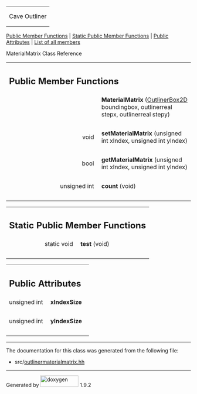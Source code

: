 <table data-cellspacing="0" data-cellpadding="0">
<colgroup>
<col style="width: 100%" />
</colgroup>
<tbody>
<tr class="odd" style="height: 56px;">
<td id="projectalign" style="padding-left: 0.5em"><div id="projectname">
Cave Outliner
</div></td>
</tr>
</tbody>
</table>

[Public Member Functions](#pub-methods) | [Static Public Member
Functions](#pub-static-methods) | [Public Attributes](#pub-attribs) |
[List of all members](class_material_matrix-members.html)

MaterialMatrix Class Reference

<table class="memberdecls">
<colgroup>
<col style="width: 50%" />
<col style="width: 50%" />
</colgroup>
<tbody>
<tr class="odd heading">
<td colspan="2"><h2 id="public-member-functions" class="groupheader"><span id="pub-methods"></span> Public Member Functions</h2></td>
</tr>
<tr class="even memitem:a41ea53f42d59a8bfb5f84f90d76a5e47">
<td style="text-align: right;" class="memItemLeft" data-valign="top"><span id="a41ea53f42d59a8bfb5f84f90d76a5e47"></span>  </td>
<td class="memItemRight" data-valign="bottom"><strong>MaterialMatrix</strong> (<a href="class_outliner_box2_d.html" class="el">OutlinerBox2D</a> boundingbox, outlinerreal stepx, outlinerreal stepy)</td>
</tr>
<tr class="odd separator:a41ea53f42d59a8bfb5f84f90d76a5e47">
<td colspan="2" class="memSeparator"> </td>
</tr>
<tr class="even memitem:ae66f04264fa9cd60b5cfd43991e0308f">
<td style="text-align: right;" class="memItemLeft" data-valign="top"><span id="ae66f04264fa9cd60b5cfd43991e0308f"></span> void </td>
<td class="memItemRight" data-valign="bottom"><strong>setMaterialMatrix</strong> (unsigned int xIndex, unsigned int yIndex)</td>
</tr>
<tr class="odd separator:ae66f04264fa9cd60b5cfd43991e0308f">
<td colspan="2" class="memSeparator"> </td>
</tr>
<tr class="even memitem:a2b38c1478297faff7ba33f8939e23041">
<td style="text-align: right;" class="memItemLeft" data-valign="top"><span id="a2b38c1478297faff7ba33f8939e23041"></span> bool </td>
<td class="memItemRight" data-valign="bottom"><strong>getMaterialMatrix</strong> (unsigned int xIndex, unsigned int yIndex)</td>
</tr>
<tr class="odd separator:a2b38c1478297faff7ba33f8939e23041">
<td colspan="2" class="memSeparator"> </td>
</tr>
<tr class="even memitem:aa5ff9236765b0441609caef6a7dde927">
<td style="text-align: right;" class="memItemLeft" data-valign="top"><span id="aa5ff9236765b0441609caef6a7dde927"></span> unsigned int </td>
<td class="memItemRight" data-valign="bottom"><strong>count</strong> (void)</td>
</tr>
<tr class="odd separator:aa5ff9236765b0441609caef6a7dde927">
<td colspan="2" class="memSeparator"> </td>
</tr>
</tbody>
</table>

<table class="memberdecls">
<colgroup>
<col style="width: 50%" />
<col style="width: 50%" />
</colgroup>
<tbody>
<tr class="odd heading">
<td colspan="2"><h2 id="static-public-member-functions" class="groupheader"><span id="pub-static-methods"></span> Static Public Member Functions</h2></td>
</tr>
<tr class="even memitem:a5a63a005dee88234b9d300ce37267210">
<td style="text-align: right;" class="memItemLeft" data-valign="top"><span id="a5a63a005dee88234b9d300ce37267210"></span> static void </td>
<td class="memItemRight" data-valign="bottom"><strong>test</strong> (void)</td>
</tr>
<tr class="odd separator:a5a63a005dee88234b9d300ce37267210">
<td colspan="2" class="memSeparator"> </td>
</tr>
</tbody>
</table>

<table class="memberdecls">
<colgroup>
<col style="width: 50%" />
<col style="width: 50%" />
</colgroup>
<tbody>
<tr class="odd heading">
<td colspan="2"><h2 id="public-attributes" class="groupheader"><span id="pub-attribs"></span> Public Attributes</h2></td>
</tr>
<tr class="even memitem:a641ba46d6b06a0a8046e3814f90117cc">
<td style="text-align: right;" class="memItemLeft" data-valign="top"><span id="a641ba46d6b06a0a8046e3814f90117cc"></span> unsigned int </td>
<td class="memItemRight" data-valign="bottom"><strong>xIndexSize</strong></td>
</tr>
<tr class="odd separator:a641ba46d6b06a0a8046e3814f90117cc">
<td colspan="2" class="memSeparator"> </td>
</tr>
<tr class="even memitem:ab48b816340e15a48ffd0d99ea2447c35">
<td style="text-align: right;" class="memItemLeft" data-valign="top"><span id="ab48b816340e15a48ffd0d99ea2447c35"></span> unsigned int </td>
<td class="memItemRight" data-valign="bottom"><strong>yIndexSize</strong></td>
</tr>
<tr class="odd separator:ab48b816340e15a48ffd0d99ea2447c35">
<td colspan="2" class="memSeparator"> </td>
</tr>
</tbody>
</table>

------------------------------------------------------------------------

The documentation for this class was generated from the following file:

-   src/<a href="outlinermaterialmatrix_8hh_source.html" class="el">outlinermaterialmatrix.hh</a>

------------------------------------------------------------------------

<span class="small">Generated
by [<img src="doxygen.svg" class="footer" width="104" height="31" alt="doxygen" />](https://www.doxygen.org/index.html)
1.9.2</span>
